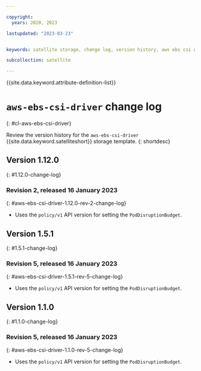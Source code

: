 ```yaml
---

copyright:
  years: 2020, 2023

lastupdated: "2023-03-23"


keywords: satellite storage, change log, version history, aws ebs csi driver

subcollection: satellite

---
```


{{site.data.keyword.attribute-definition-list}}

# `aws-ebs-csi-driver` change log
{: #cl-aws-ebs-csi-driver}

Review the version history for the `aws-ebs-csi-driver` {{site.data.keyword.satelliteshort}} storage template.
{: shortdesc}

## Version 1.12.0
{: #1.12.0-change-log}


### Revision 2, released 16 January 2023
{: #aws-ebs-csi-driver-1.12.0-rev-2-change-log}


- Uses the `policy/v1` API version for setting the `PodDisruptionBudget`. 


## Version 1.5.1
{: #1.5.1-change-log}


### Revision 5, released 16 January 2023
{: #aws-ebs-csi-driver-1.5.1-rev-5-change-log}


- Uses the `policy/v1` API version for setting the `PodDisruptionBudget`. 


## Version 1.1.0
{: #1.1.0-change-log}


### Revision 5, released 16 January 2023
{: #aws-ebs-csi-driver-1.1.0-rev-5-change-log}


- Uses the `policy/v1` API version for setting the `PodDisruptionBudget`. 


